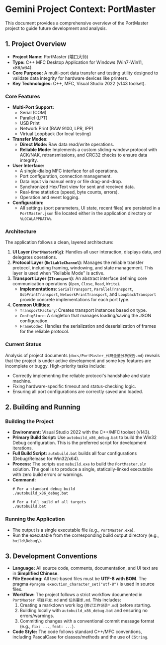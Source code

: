 # Gemini Project Context: PortMaster

This document provides a comprehensive overview of the PortMaster project to guide future development and analysis.

## 1. Project Overview

- **Project Name:** PortMaster (端口大师)
- **Type:** C++ MFC Desktop Application for Windows (Win7-Win11, x86/x64).
- **Core Purpose:** A multi-port data transfer and testing utility designed to validate data integrity for hardware devices like printers.
- **Key Technologies:** C++, MFC, Visual Studio 2022 (v143 toolset).

### Core Features

- **Multi-Port Support:**
  - Serial (COM)
  - Parallel (LPT)
  - USB Print
  - Network Print (RAW 9100, LPR, IPP)
  - Virtual Loopback (for local testing)
- **Transfer Modes:**
  - **Direct Mode:** Raw data read/write operations.
  - **Reliable Mode:** Implements a custom sliding-window protocol with ACK/NAK, retransmissions, and CRC32 checks to ensure data integrity.
- **User Interface:**
  - A single-dialog MFC interface for all operations.
  - Port configuration, connection management.
  - Data input via manual entry or file drag-and-drop.
  - Synchronized Hex/Text view for sent and received data.
  - Real-time statistics (speed, byte counts, errors).
  - Operation and event logging.
- **Configuration:**
  - All settings (port parameters, UI state, recent files) are persisted in a `PortMaster.json` file located either in the application directory or `%LOCALAPPDATA%`.

### Architecture

The application follows a clean, layered architecture:

1.  **UI Layer (`PortMasterDlg`)**: Handles all user interaction, displays data, and delegates operations.
2.  **Protocol Layer (`ReliableChannel`)**: Manages the reliable transfer protocol, including framing, windowing, and state management. This layer is used when "Reliable Mode" is active.
3.  **Transport Layer (`ITransport`)**: An abstract interface defining core communication operations (`Open`, `Close`, `Read`, `Write`).
    - **Implementations**: `SerialTransport`, `ParallelTransport`, `UsbPrintTransport`, `NetworkPrintTransport`, and `LoopbackTransport` provide concrete implementations for each port type.
4.  **Common Utilities**:
    - `TransportFactory`: Creates transport instances based on type.
    - `ConfigStore`: A singleton that manages loading/saving the JSON configuration.
    - `FrameCodec`: Handles the serialization and deserialization of frames for the reliable protocol.

### Current Status

Analysis of project documents (`docs/PortMaster_代码全量分析报告.md`) reveals that the project is under active development and some key features are incomplete or buggy. High-priority tasks include:
- Correctly implementing the reliable protocol's handshake and state machine.
- Fixing hardware-specific timeout and status-checking logic.
- Ensuring all port configurations are correctly saved and loaded.

## 2. Building and Running

### Building the Project

- **Environment:** Visual Studio 2022 with the C++/MFC toolset (v143).
- **Primary Build Script:** Use `autobuild_x86_debug.bat` to build the Win32 Debug configuration. This is the preferred script for development iterations.
- **Full Build Script:** `autobuild.bat` builds all four configurations (Debug/Release for Win32/x64).
- **Process:** The scripts use `msbuild.exe` to build the `PortMaster.sln` solution. The goal is to produce a single, statically-linked executable with zero build errors or warnings.
- **Command:**
  ```shell
  # For a standard debug build
  ./autobuild_x86_debug.bat

  # For a full build of all targets
  ./autobuild.bat
  ```

### Running the Application

- The output is a single executable file (e.g., `PortMaster.exe`).
- Run the executable from the corresponding build output directory (e.g., `build\Debug\`).

## 3. Development Conventions

- **Language:** All source code, comments, documentation, and UI text are in **Simplified Chinese**.
- **File Encoding:** All text-based files must be **UTF-8 with BOM**. The pragma `#pragma execution_character_set("utf-8")` is used in source files.
- **Workflow:** The project follows a strict workflow documented in `PortMaster 项目开发.md` and `任务要求.md`. This includes:
    1.  Creating a markdown work log (`修订工作记录*.md`) before starting.
    2.  Building locally with `autobuild_x86_debug.bat` and ensuring no errors/warnings.
    3.  Committing changes with a conventional commit message format (e.g., `fix: ...`, `feat: ...`).
- **Code Style:** The code follows standard C++/MFC conventions, including PascalCase for classes/methods and the use of `CString`.

